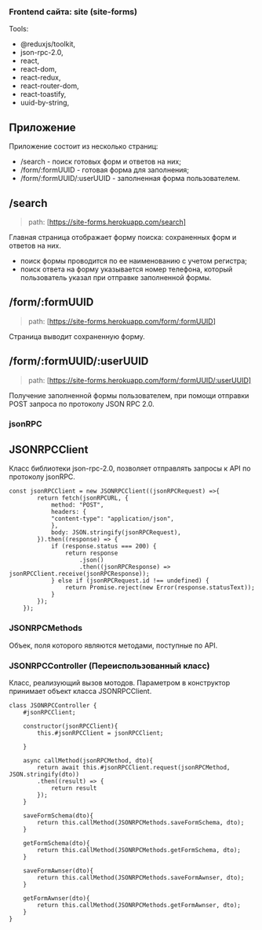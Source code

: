 ### Frontend сайта: site (site-forms)

Tools:
- @reduxjs/toolkit,
- json-rpc-2.0,
- react,
- react-dom,
- react-redux,
- react-router-dom,
- react-toastify,
- uuid-by-string,


## Приложение

Приложение состоит из несколько страниц:
- /search - поиск готовых форм и ответов на них;
- /form/:formUUID - готовая форма для заполнения;
- /form/:formUUID/:userUUID - заполненная форма пользователем.

## /search
> path: [https://site-forms.herokuapp.com/search]

Главная страница отображает форму поиска: сохраненных форм и ответов на них.

- поиск формы проводится по ее наименованию с учетом регистра;
- поиск ответа на форму указывается номер телефона, который пользователь указал при отправке заполненной формы.


## /form/:formUUID
> path: [https://site-forms.herokuapp.com/form/:formUUID]

Страница выводит сохраненную форму.

## /form/:formUUID/:userUUID
> path: [https://site-forms.herokuapp.com/form/:formUUID/:userUUID]

Получение заполненной формы пользователем, при помощи отправки POST запроса по протоколу JSON RPC 2.0.

### jsonRPC
## JSONRPCClient
Класс библиотеки json-rpc-2.0, позволяет отправлять запросы к API по протоколу jsonRPC.

```
const jsonRPCClient = new JSONRPCClient((jsonRPCRequest) =>{
        return fetch(jsonRPCURL, {
            method: "POST",
            headers: {
            "content-type": "application/json",
            },
            body: JSON.stringify(jsonRPCRequest),
        }).then((response) => {
            if (response.status === 200) {
                return response
                    .json()
                    .then((jsonRPCResponse) => jsonRPCClient.receive(jsonRPCResponse));
            } else if (jsonRPCRequest.id !== undefined) {
                return Promise.reject(new Error(response.statusText));
            }
        });
    });
```

### JSONRPCMethods
Объек, поля которого являются методами, поступные по API.


### JSONRPCController (Переиспользованный класс)
Класс, реализующий вызов мотодов. Параметром в конструктор принимает объект класса JSONRPCClient.

```
class JSONRPCController {
    #jsonRPCClient;

    constructor(jsonRPCClient){
        this.#jsonRPCClient = jsonRPCClient;
    
    }

    async callMethod(jsonRPCMethod, dto){
        return await this.#jsonRPCClient.request(jsonRPCMethod, JSON.stringify(dto))
        .then((result) => {
            return result
        });
    }

    saveFormSchema(dto){
        return this.callMethod(JSONRPCMethods.saveFormSchema, dto);
    }

    getFormSchema(dto){
        return this.callMethod(JSONRPCMethods.getFormSchema, dto);
    }

    saveFormAwnser(dto){
        return this.callMethod(JSONRPCMethods.saveFormAwnser, dto);
    }

    getFormAwnser(dto){
        return this.callMethod(JSONRPCMethods.getFormAwnser, dto);
    }
}
```